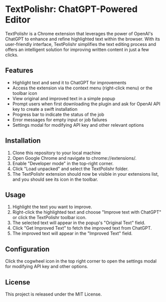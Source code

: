 # TextPolishr: ChatGPT-Powered Editor

TextPolishr is a Chrome extension that leverages the power of OpenAI's ChatGPT to enhance and refine highlighted text within the browser. With its user-friendly interface, TextPolishr simplifies the text editing process and offers an intelligent solution for improving written content in just a few clicks.

## Features

- Highlight text and send it to ChatGPT for improvements
- Access the extension via the context menu (right-click menu) or the toolbar icon
- View original and improved text in a simple popup
- Prompt users when first downloading the plugin and ask for OpenAI API key to create a swift installation
- Progress bar to indicate the status of the job
- Error messages for empty input or job failures
- Settings modal for modifying API key and other relevant options

## Installation

1. Clone this repository to your local machine
2. Open Google Chrome and navigate to chrome://extensions/.
3. Enable "Developer mode" in the top-right corner.
4. Click "Load unpacked" and select the TextPolishr folder.
5. The TextPolishr extension should now be visible in your extensions list, and you should see its icon in the toolbar.

## Usage

1. Highlight the text you want to improve.
2. Right-click the highlighted text and choose "Improve text with ChatGPT" or click the TextPolishr toolbar icon.
3. The selected text will appear in the popup's "Original Text" field.
4. Click "Get Improved Text" to fetch the improved text from ChatGPT.
5. The improved text will appear in the "Improved Text" field.

## Configuration

Click the cogwheel icon in the top right corner to open the settings modal for modifying API key and other options.

## License

This project is released under the MIT License.
